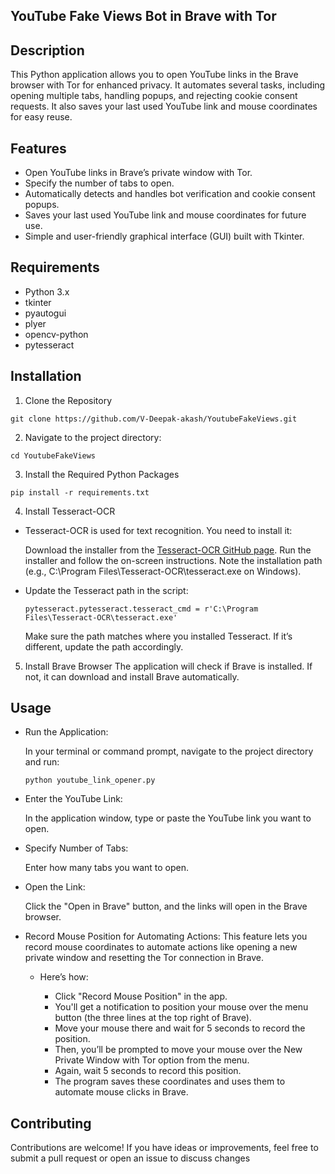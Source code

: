 ## YouTube Fake Views Bot in Brave with Tor
## Description
This Python application allows you to open YouTube links in the Brave browser with Tor for enhanced privacy. It automates several tasks, including opening multiple tabs, handling popups, and rejecting cookie consent requests. It also saves your last used YouTube link and mouse coordinates for easy reuse.

## Features
- Open YouTube links in Brave’s private window with Tor.
- Specify the number of tabs to open.
- Automatically detects and handles bot verification and cookie consent popups.
- Saves your last used YouTube link and mouse coordinates for future use.
- Simple and user-friendly graphical interface (GUI) built with Tkinter.

## Requirements
- Python 3.x
- tkinter
- pyautogui
- plyer
- opencv-python
- pytesseract

## Installation
1. Clone the Repository
  ```
  git clone https://github.com/V-Deepak-akash/YoutubeFakeViews.git
  ```
2. Navigate to the project directory:
  ```
  cd YoutubeFakeViews
  ```
3. Install the Required Python Packages
  ```
  pip install -r requirements.txt
  ```
4. Install Tesseract-OCR
- Tesseract-OCR is used for text recognition. You need to install it:

    Download the installer from the [Tesseract-OCR GitHub page](https://github.com/tesseract-ocr/tesseract).
    Run the installer and follow the on-screen instructions.
    Note the installation path (e.g., C:\Program Files\Tesseract-OCR\tesseract.exe on Windows).
- Update the Tesseract path in the script:

  ```
  pytesseract.pytesseract.tesseract_cmd = r'C:\Program Files\Tesseract-OCR\tesseract.exe'
  ```
    Make sure the path matches where you installed Tesseract. If it’s different, update the path accordingly.

5. Install Brave Browser
The application will check if Brave is installed. If not, it can download and install Brave automatically.

## Usage
- Run the Application:

    In your terminal or command prompt, navigate to the project directory and run:
    ```
    python youtube_link_opener.py
    ```
- Enter the YouTube Link:

    In the application window, type or paste the YouTube link you want to open.

- Specify Number of Tabs:

    Enter how many tabs you want to open.

- Open the Link:

    Click the "Open in Brave" button, and the links will open in the Brave browser.

- Record Mouse Position for Automating Actions:
    This feature lets you record mouse coordinates to automate actions like opening a new private window and resetting the Tor connection 
    in Brave.

  - Here’s how:

    - Click "Record Mouse Position" in the app.
    - You'll get a notification to position your mouse over the menu button (the three lines at the top right of Brave).
    - Move your mouse there and wait for 5 seconds to record the position.
    - Then, you’ll be prompted to move your mouse over the New Private Window with Tor option from the menu.
    - Again, wait 5 seconds to record this position.
    - The program saves these coordinates and uses them to automate mouse clicks in Brave.
## Contributing
Contributions are welcome! If you have ideas or improvements, feel free to submit a pull request or open an issue to discuss changes
